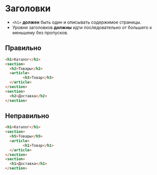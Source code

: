 # Заголовки

- `<h1>` **должен** быть один и описывать содержимое страницы.
- Уровни заголовков **должны** идти последовательно от большего к меньшему без пропусков.

## Правильно

```html
<h1>Каталог</h1>
<section>
  <h2>Товары</h2>
  <article>
		<h3>Товар</h3>
  </article>
</section>
<section>
  <h2>Доставка</h2>
</section>
```

## Неправильно

```html
<h1>Каталог</h1>
<section>
  <h5>Товары</h5>
  <article>
		<h1>Товар</h1>
  </article>
</section>
<section>
  <h1>Доставка</h1>
</section>
```
